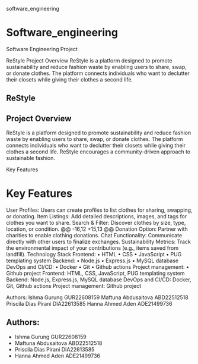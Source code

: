 software_engineering
# Software_engineering
Software Engineering Project

ReStyle
Project Overview
ReStyle is a platform designed to promote sustainability and reduce fashion waste by enabling users to share, swap, or donate clothes. 
The platform connects individuals who want to declutter their closets while giving their clothes a second life. 
## ReStyle
## Project Overview
ReStyle is a platform designed to promote sustainability and reduce fashion waste by enabling users to share, swap, or donate clothes. The platform connects individuals who want to declutter their closets while giving their clothes a second life. 
ReStyle encourages a community-driven approach to sustainable fashion.

Key Features
# Key Features
User Profiles: Users can create profiles to list clothes for sharing, swapping, or donating.
Item Listings: Add detailed descriptions, images, and tags for clothes you want to share.
Search & Filter: Discover clothes by size, type, location, or condition.
@@ -16,12 +15,13 @@ Donation Option: Partner with charities to enable clothing donations.
Chat Functionality: Communicate directly with other users to finalize exchanges.
Sustainability Metrics: Track the environmental impact of your contributions (e.g., items saved from landfill).
Technology Stack
Frontend:  • HTML • CSS • JavaScript • PUG templating system 
Backend: • Node.js • Express.js • MySQL database
DevOps and CI/CD: • Docker • Git  • Github actions 
Project management: • Github project 
Frontend: HTML, CSS, JavaScript, PUG templating system 
Backend: Node.js, Express.js, MySQL database
DevOps and CI/CD: Docker,  Git, Github actions 
Project management: Github project 

Authors: 
Ishma Gurung GUR22608159
Maftuna Abdusaitova ABD22512518
Priscila Dias Pirani DIA22613585
Hanna Ahmed Aden ADE21499736
## Authors: 
- Ishma Gurung GUR22608159
- Maftuna Abdusaitova ABD22512518
- Priscila Dias Pirani DIA22613585
- Hanna Ahmed Aden ADE21499736
  
